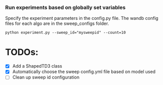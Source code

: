 ### Run experiments based on globally set variables

Specify the experiment parameters in the config.py file. 
The wandb config files for each algo are in the sweep_configs folder.

```
python experiment.py --sweep_id="mysweepid" --count=10
```

# TODOs:
- [x] Add a ShapedTD3 class
- [x] Automatically choose the sweep config.yml file based on model used
- [ ] Clean up sweep id configuration
